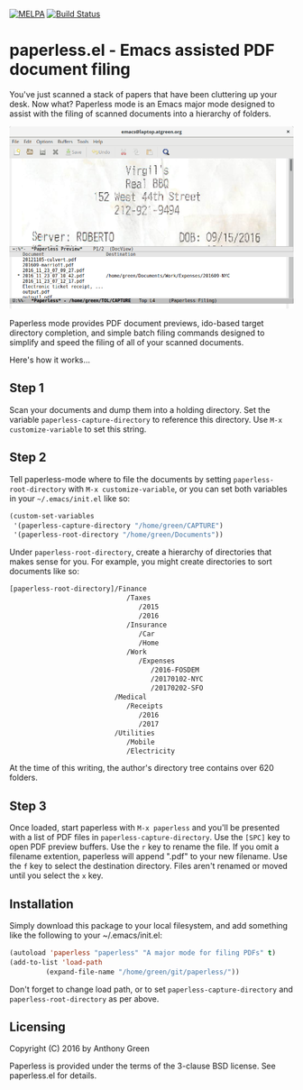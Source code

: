 [![MELPA](https://melpa.org/packages/paperless-badge.svg)](https://melpa.org/#/paperless) [![Build Status](https://travis-ci.org/atgreen/paperless.svg?branch=master)](https://travis-ci.org/atgreen/paperless)

# paperless.el - Emacs assisted PDF document filing

You've just scanned a stack of papers that have been cluttering up
your desk.  Now what?  Paperless mode is an Emacs major mode designed
to assist with the filing of scanned documents into a hierarchy of
folders.

![alt text](paperless-shot.png "Screenshot of paperless mode")

Paperless mode provides PDF document previews, ido-based target
directory completion, and simple batch filing commands designed to
simplify and speed the filing of all of your scanned documents.

Here's how it works...

## Step 1

Scan your documents and dump them into a holding directory.  Set the
variable `paperless-capture-directory` to reference this directory.
Use `M-x customize-variable` to set this string.

## Step 2

Tell paperless-mode where to file the documents by setting
`paperless-root-directory` with `M-x customize-variable`, or you can
set both variables in your `~/.emacs/init.el` like so:

```lisp
(custom-set-variables
 '(paperless-capture-directory "/home/green/CAPTURE")
 '(paperless-root-directory "/home/green/Documents"))
```

Under `paperless-root-directory`, create a hierarchy of directories that
makes sense for you.  For example, you might create directories to
sort documents like so:

```
[paperless-root-directory]/Finance
                             /Taxes
                                /2015
                                /2016
                             /Insurance
                                /Car
                                /Home
                             /Work
                                /Expenses
                                   /2016-FOSDEM
                                   /20170102-NYC
                                   /20170202-SFO
                          /Medical
                             /Receipts
                                /2016
                                /2017
                          /Utilities
                             /Mobile
                             /Electricity
```

At the time of this writing, the author's directory tree contains over
620 folders.

## Step 3

Once loaded, start paperless with `M-x paperless` and you'll be
presented with a list of PDF files in `paperless-capture-directory`.
Use the `[SPC]` key to open PDF preview buffers.  Use the `r` key to
rename the file.  If you omit a filename extention, paperless will
append ".pdf" to your new filename.  Use the `f` key to select the
destination directory.  Files aren't renamed or moved until you select
the `x` key.

## Installation

Simply download this package to your local filesystem, and add
something like the following to your ~/.emacs/init.el:

```lisp
(autoload 'paperless "paperless" "A major mode for filing PDFs" t)
(add-to-list 'load-path
	     (expand-file-name "/home/green/git/paperless/"))
```

Don't forget to change load path, or to set
`paperless-capture-directory` and `paperless-root-directory` as per
above.

## Licensing

Copyright (C) 2016 by Anthony Green

Paperless is provided under the terms of the 3-clause BSD license.
See paperless.el for details.
